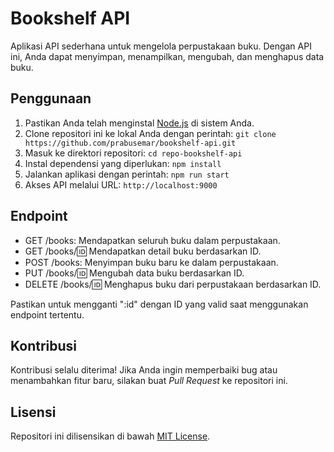 # Bookshelf API

Aplikasi API sederhana untuk mengelola perpustakaan buku. Dengan API ini, Anda dapat menyimpan, menampilkan, mengubah, dan menghapus data buku.

## Penggunaan

1. Pastikan Anda telah menginstal [Node.js](https://nodejs.org) di sistem Anda.
2. Clone repositori ini ke lokal Anda dengan perintah: `git clone https://github.com/prabusemar/bookshelf-api.git`
3. Masuk ke direktori repositori: `cd repo-bookshelf-api`
4. Instal dependensi yang diperlukan: `npm install`
5. Jalankan aplikasi dengan perintah: `npm run start`
6. Akses API melalui URL: `http://localhost:9000`

## Endpoint

- GET /books: Mendapatkan seluruh buku dalam perpustakaan.
- GET /books/:id: Mendapatkan detail buku berdasarkan ID.
- POST /books: Menyimpan buku baru ke dalam perpustakaan.
- PUT /books/:id: Mengubah data buku berdasarkan ID.
- DELETE /books/:id: Menghapus buku dari perpustakaan berdasarkan ID.

Pastikan untuk mengganti ":id" dengan ID yang valid saat menggunakan endpoint tertentu.

## Kontribusi

Kontribusi selalu diterima! Jika Anda ingin memperbaiki bug atau menambahkan fitur baru, silakan buat *Pull Request* ke repositori ini.

## Lisensi

Repositori ini dilisensikan di bawah [MIT License](LICENSE).
